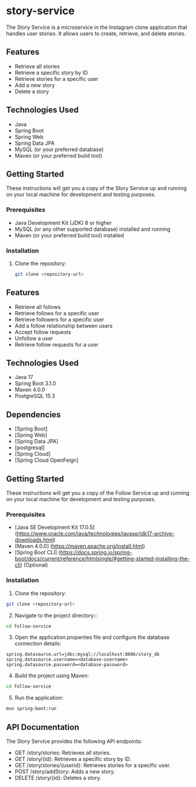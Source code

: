 # story-service

The Story Service is a microservice in the Instagram clone application that handles user stories. It allows users to create, retrieve, and delete stories.

## Features

- Retrieve all stories
- Retrieve a specific story by ID
- Retrieve stories for a specific user
- Add a new story
- Delete a story

## Technologies Used

- Java
- Spring Boot
- Spring Web
- Spring Data JPA
- MySQL (or your preferred database)
- Maven (or your preferred build tool)

## Getting Started

These instructions will get you a copy of the Story Service up and running on your local machine for development and testing purposes.

### Prerequisites

- Java Development Kit (JDK) 8 or higher
- MySQL (or any other supported database) installed and running
- Maven (or your preferred build tool) installed

### Installation

1. Clone the repository:

   ```bash
   git clone <repository-url>

## Features
- Retrieve all follows
- Retrieve follows for a specific user
- Retrieve followers for a specific user
- Add a follow relationship between users
- Accept follow requests
- Unfollow a user
- Retrieve follow requests for a user
## Technologies Used
- Java 17
- Spring Boot 3.1.0
- Maven 4.0.0
- PostgreSQL 15.3
## Dependencies

- [Spring Boot] 
- [Spring Web]
- [Spring Data JPA]
- [postgresql]
- [Spring Cloud]
- [Spring Cloud OpenFeign]

## Getting Started
These instructions will get you a copy of the Follow Service up and running on your local machine for development and testing purposes.

### Prerequisites

- [Java SE Development Kit 17.0.5] (https://www.oracle.com/java/technologies/javase/jdk17-archive-downloads.html)
- [Maven 4.0.0] (https://maven.apache.org/install.html)
- [Spring Boot CLI] (https://docs.spring.io/spring-boot/docs/current/reference/htmlsingle/#getting-started-installing-the-cli) (Optional)

### Installation
1. Clone the repository:
```bash
git clone <repository-url>
```
2. Navigate to the project directory::
```bash
cd follow-service
```
3. Open the application.properties file and configure the database connection details:
```
spring.datasource.url=jdbc:mysql://localhost:8086/story_db
spring.datasource.username=<database-username>
spring.datasource.password=<database-password>
```
4. Build the project using Maven:
```bash
cd follow-service
```
5. Run the application:
```bash
mvn spring-boot:run
```
## API Documentation
The Story Service provides the following API endpoints:

- GET /story/stories: Retrieves all stories.
- GET /story/{id}: Retrieves a specific story by ID.
- GET /story/stories/{userid}: Retrieves stories for a specific user.
- POST /story/addStory: Adds a new story.
- DELETE /story/{id}: Deletes a story.

